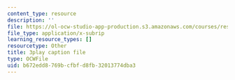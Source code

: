 ```yaml
---
content_type: resource
description: ''
file: https://ol-ocw-studio-app-production.s3.amazonaws.com/courses/res-ll-005-mathematics-of-big-data-and-machine-learning-january-iap-2020/b672edd8769bcfbfd8fb32013774dba3_moJ7TQb5Fuk.srt
file_type: application/x-subrip
learning_resource_types: []
resourcetype: Other
title: 3play caption file
type: OCWFile
uid: b672edd8-769b-cfbf-d8fb-32013774dba3
---
```

